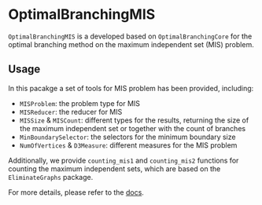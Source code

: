 # OptimalBranchingMIS

`OptimalBranchingMIS` is a developed based on `OptimalBranchingCore` for the optimal branching method on the maximum independent set (MIS) problem.

## Usage 

In this pacakge a set of tools for MIS problem has been provided, including:
* `MISProblem`: the problem type for MIS
* `MISReducer`: the reducer for MIS
* `MISSize` & `MISCount`: different types for the results, returning the size of the maximum independent set or together with the count of branches
* `MinBoundarySelector`: the selectors for the minimum boundary size
* `NumOfVertices` & `D3Measure`: different measures for the MIS problem

Additionally, we provide `counting_mis1` and `counting_mis2` functions for counting the maximum independent sets, which are based on the `EliminateGraphs` package.

For more details, please refer to the [docs]().